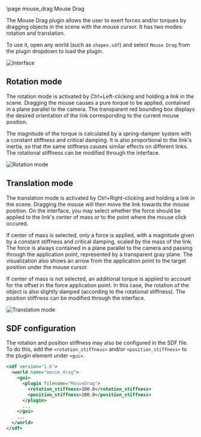 \page mouse_drag Mouse Drag

The Mouse Drag plugin allows the user to exert forces and/or torques by dragging
objects in the scene with the mouse cursor. It has two modes: rotation and
translation.

To use it, open any world (such as `shapes.sdf`) and select `Mouse Drag` from
the plugin dropdown to load the plugin.

![Interface]()

## Rotation mode

The rotation mode is activated by Ctrl+Left-clicking and holding a link in the
scene. Dragging the mouse causes a pure torque to be applied, contained in a
plane parallel to the camera. The transparent red bounding box displays the
desired orientation of the link corresponding to the current mouse position.

The magnitude of the torque is calculated by a spring-damper system with a
constant stiffness and critical damping. It is also proportional to the link's
inertia, so that the same stiffness causes similar effects on different links.
The rotational stiffness can be modified through the interface.

![Rotation mode]()

## Translation mode

The translation mode is activated by Ctrl+Right-clicking and holding a link in
the scene. Dragging the mouse will then move the link towards the mouse
position. On the interface, you may select whether the force should be applied
to the link's center of mass or to the point where the mouse click occured.

If center of mass is selected, only a force is applied, with a magnitude given
by a constant stiffness and critical damping, scaled by the mass of the link.
The force is always contained in a plane parallel to the camera and passing
through the application point, represented by a transparent gray plane. The
visualization also shows an arrow from the application point to the target
position under the mouse cursor.

If center of mass is not selected, an additional torque is applied to account
for the offset in the force application point. In this case, the rotation of
the object is also slightly damped (according to the rotational stiffness).
The position stiffness can be modified through the interface.

![Translation mode]()

## SDF configuration

The rotation and position stiffness may also be configured in the SDF file.
To do this, add the `<rotation_stiffness>` and/or `<position_stiffness>` to the
plugin element under `<gui>`.

```xml
<sdf version="1.6">
  <world name="mouse_drag">
    <gui>
      <plugin filename="MouseDrag">
        <rotation_stiffness>100.0</rotation_stiffness>
        <position_stiffness>100.0</position_stiffness>
      </plugin>
      ...
    </gui>
    ...
  </world>
</sdf>
```

